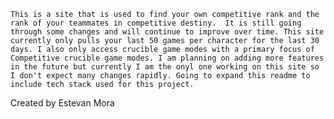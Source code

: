     This is a site that is used to find your own competitive rank and the rank of your teammates in competitive destiny.  It is still going through some changes and will continue to improve over time. This site currently only pulls your last 50 games per character for the last 30 days. I also only access crucible game modes with a primary focus of Competitive crucible game modes. I am planning on adding more features in the future but currently I am the onyl one working on this site so I don't expect many changes rapidly. Going to expand this readme to include tech stack used for this project. 
Created by Estevan Mora